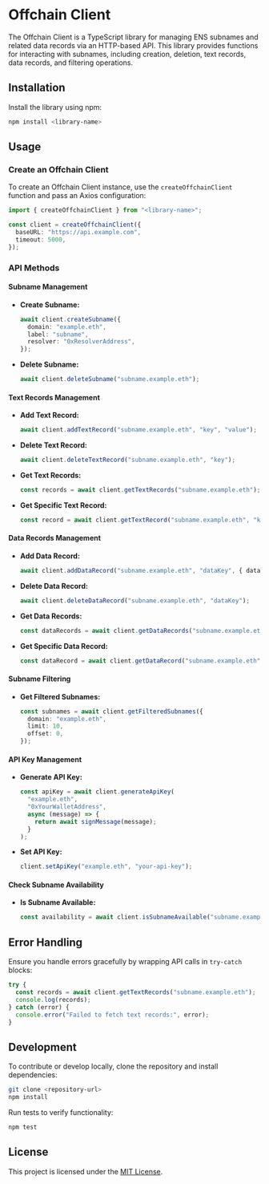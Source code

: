 # Offchain Client

The Offchain Client is a TypeScript library for managing ENS subnames and related data records via an HTTP-based API. 
This library provides functions for interacting with subnames, including creation, deletion, text records, data records, and filtering operations.

## Installation

Install the library using npm:

```bash
npm install <library-name>
```

## Usage

### Create an Offchain Client

To create an Offchain Client instance, use the `createOffchainClient` function and pass an Axios configuration:

```typescript
import { createOffchainClient } from "<library-name>";

const client = createOffchainClient({
  baseURL: "https://api.example.com",
  timeout: 5000,
});
```

### API Methods

#### Subname Management

- **Create Subname:**

  ```typescript
  await client.createSubname({
    domain: "example.eth",
    label: "subname",
    resolver: "0xResolverAddress",
  });
  ```

- **Delete Subname:**

  ```typescript
  await client.deleteSubname("subname.example.eth");
  ```

#### Text Records Management

- **Add Text Record:**

  ```typescript
  await client.addTextRecord("subname.example.eth", "key", "value");
  ```

- **Delete Text Record:**

  ```typescript
  await client.deleteTextRecord("subname.example.eth", "key");
  ```

- **Get Text Records:**

  ```typescript
  const records = await client.getTextRecords("subname.example.eth");
  ```

- **Get Specific Text Record:**

  ```typescript
  const record = await client.getTextRecord("subname.example.eth", "key");
  ```

#### Data Records Management

- **Add Data Record:**

  ```typescript
  await client.addDataRecord("subname.example.eth", "dataKey", { data: "value" });
  ```

- **Delete Data Record:**

  ```typescript
  await client.deleteDataRecord("subname.example.eth", "dataKey");
  ```

- **Get Data Records:**

  ```typescript
  const dataRecords = await client.getDataRecords("subname.example.eth");
  ```

- **Get Specific Data Record:**

  ```typescript
  const dataRecord = await client.getDataRecord("subname.example.eth", "dataKey");
  ```

#### Subname Filtering

- **Get Filtered Subnames:**

  ```typescript
  const subnames = await client.getFilteredSubnames({
    domain: "example.eth",
    limit: 10,
    offset: 0,
  });
  ```

#### API Key Management

- **Generate API Key:**

  ```typescript
  const apiKey = await client.generateApiKey(
    "example.eth",
    "0xYourWalletAddress",
    async (message) => {
      return await signMessage(message);
    }
  );
  ```

- **Set API Key:**

  ```typescript
  client.setApiKey("example.eth", "your-api-key");
  ```

#### Check Subname Availability

- **Is Subname Available:**

  ```typescript
  const availability = await client.isSubnameAvailable("subname.example.eth");
  ```

## Error Handling

Ensure you handle errors gracefully by wrapping API calls in `try-catch` blocks:

```typescript
try {
  const records = await client.getTextRecords("subname.example.eth");
  console.log(records);
} catch (error) {
  console.error("Failed to fetch text records:", error);
}
```

## Development

To contribute or develop locally, clone the repository and install dependencies:

```bash
git clone <repository-url>
npm install
```

Run tests to verify functionality:

```bash
npm test
```

## License

This project is licensed under the [MIT License](LICENSE).
